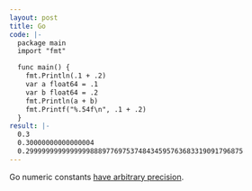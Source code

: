 ```yaml
---
layout: post
title: Go
code: |-
  package main
  import "fmt"

  func main() {
    fmt.Println(.1 + .2)
    var a float64 = .1
    var b float64 = .2
    fmt.Println(a + b)
    fmt.Printf("%.54f\n", .1 + .2)
  }
result: |-
  0.3  
  0.30000000000000004  
  0.299999999999999988897769753748434595763683319091796875
---
```


Go numeric constants [have arbitrary precision][1].

[1]: http://blog.golang.org/constants#TOC_8.
